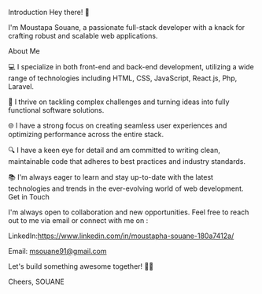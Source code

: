 
Introduction
Hey there! 👋

I'm Moustapa Souane, a passionate full-stack developer with a knack for crafting robust and scalable web applications.

About Me

💻 I specialize in both front-end and back-end development, utilizing a wide range of technologies including HTML, CSS, JavaScript, React.js, Php, Laravel.

🚀 I thrive on tackling complex challenges and turning ideas into fully functional software solutions.

🌐 I have a strong focus on creating seamless user experiences and optimizing performance across the entire stack.

🔍 I have a keen eye for detail and am committed to writing clean, maintainable code that adheres to best practices and industry standards.

📚 I'm always eager to learn and stay up-to-date with the latest technologies and trends in the ever-evolving world of web development.
Get in Touch

I'm always open to collaboration and new opportunities. Feel free to reach out to me via email or connect with me on :

LinkedIn:https://www.linkedin.com/in/moustapha-souane-180a7412a/

Email: msouane91@gmail.com

Let's build something awesome together! 🚀🌟

Cheers,
SOUANE
